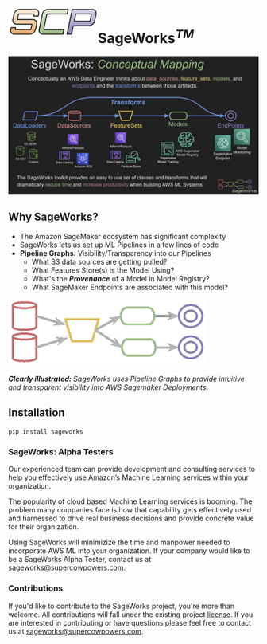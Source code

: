<img align="left" src="docs/images/scp.png" width="180">

# SageWorks<sup><i>TM</i></sup>

<img src="docs/images/sageworks_concepts.png" width="1000">


## Why SageWorks?

- The Amazon SageMaker ecosystem has significant complexity
- SageWorks lets us set up ML Pipelines in a few lines of code
- **Pipeline Graphs:** Visibility/Transparency into our Pipelines
    - What S3 data sources are getting pulled?
    - What Features Store(s) is the Model Using?
    - What's the ***Provenance*** of a Model in Model Registry?
    - What SageMaker Endpoints are associated with this model?

<img src="docs/images/graph_representation.png" width="400">

<i><b> Clearly illustrated:</b> SageWorks uses Pipeline Graphs to provide intuitive and transparent visibility into AWS Sagemaker Deployments.</i>


    
## Installation
```
pip install sageworks
```

### SageWorks: Alpha Testers
Our experienced team can provide development and consulting services to help you effectively use Amazon’s Machine Learning services within your organization.

The popularity of cloud based Machine Learning services is booming. The problem many companies face is how that capability gets effectively used and harnessed to drive real business decisions and provide concrete value for their organization.

Using SageWorks will minimizize the time and manpower needed to incorporate AWS ML into your organization. If your company would like to be a SageWorks Alpha Tester, contact us at [sageworks@supercowpowers.com](mailto:sageworks@supercowpowers.com).

### Contributions
If you'd like to contribute to the SageWorks project, you're more than welcome. All contributions will fall under the existing project [license](https://github.com/SuperCowPowers/sageworks/blob/main/LICENSE). If you are interested in contributing or have questions please feel free to contact us at [sageworks@supercowpowers.com](mailto:sageworks@supercowpowers.com).